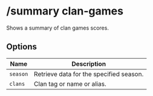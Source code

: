 # /summary clan-games

Shows a summary of clan games scores.

## Options

| Name | Description |
|------|-------------|
| `season` | Retrieve data for the specified season. |
| `clans` | Clan tag or name or alias. |

